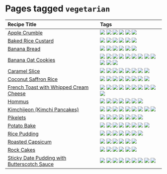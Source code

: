 # Pages tagged `vegetarian`

|Recipe Title|Tags
|:---|:---|
|[Apple Crumble](../recipes/applecrumble.md)|[![](https://img.shields.io/badge/tag-baked-062ab)](../tags/baked.md) [![](https://img.shields.io/badge/tag-dessert-517a72)](../tags/dessert.md) [![](https://img.shields.io/badge/tag-profile-e5c1d4)](../tags/profile.md) [![](https://img.shields.io/badge/tag-stovetop-10cdd6)](../tags/stovetop.md) [![](https://img.shields.io/badge/tag-vegan-1754e4)](../tags/vegan.md) [![](https://img.shields.io/badge/tag-vegetarian-208450)](../tags/vegetarian.md)|
|[Baked Rice Custard](../recipes/bakedricecustard.md)|[![](https://img.shields.io/badge/tag-baked-062ab)](../tags/baked.md) [![](https://img.shields.io/badge/tag-dairy-e4f90)](../tags/dairy.md) [![](https://img.shields.io/badge/tag-dessert-517a72)](../tags/dessert.md) [![](https://img.shields.io/badge/tag-profile-e5c1d4)](../tags/profile.md) [![](https://img.shields.io/badge/tag-rice-13fda6)](../tags/rice.md) [![](https://img.shields.io/badge/tag-vegetarian-208450)](../tags/vegetarian.md)|
|[Banana Bread](../recipes/bananabread.md)|[![](https://img.shields.io/badge/tag-baked-062ab)](../tags/baked.md) [![](https://img.shields.io/badge/tag-dessert-517a72)](../tags/dessert.md) [![](https://img.shields.io/badge/tag-profile-e5c1d4)](../tags/profile.md) [![](https://img.shields.io/badge/tag-snack-9fef19)](../tags/snack.md) [![](https://img.shields.io/badge/tag-vegan-1754e4)](../tags/vegan.md) [![](https://img.shields.io/badge/tag-vegetarian-208450)](../tags/vegetarian.md)|
|[Banana Oat Cookies](../recipes/bananaoatcookies.md)|[![](https://img.shields.io/badge/tag-baked-062ab)](../tags/baked.md) [![](https://img.shields.io/badge/tag-breakfast-d4602a)](../tags/breakfast.md) [![](https://img.shields.io/badge/tag-chocolate-427cd)](../tags/chocolate.md) [![](https://img.shields.io/badge/tag-coffee-d5a11)](../tags/coffee.md) [![](https://img.shields.io/badge/tag-dessert-517a72)](../tags/dessert.md) [![](https://img.shields.io/badge/tag-easy-6d71)](../tags/easy.md) [![](https://img.shields.io/badge/tag-great-32613c)](../tags/great.md) [![](https://img.shields.io/badge/tag-healthy-659a8f)](../tags/healthy.md) [![](https://img.shields.io/badge/tag-profile-e5c1d4)](../tags/profile.md) [![](https://img.shields.io/badge/tag-snack-9fef19)](../tags/snack.md) [![](https://img.shields.io/badge/tag-vegan-1754e4)](../tags/vegan.md) [![](https://img.shields.io/badge/tag-vegetarian-208450)](../tags/vegetarian.md)|
|[Caramel Slice](../recipes/caramelslice.md)|[![](https://img.shields.io/badge/tag-amazing-5d33f3)](../tags/amazing.md) [![](https://img.shields.io/badge/tag-baked-062ab)](../tags/baked.md) [![](https://img.shields.io/badge/tag-chocolate-427cd)](../tags/chocolate.md) [![](https://img.shields.io/badge/tag-dairy-e4f90)](../tags/dairy.md) [![](https://img.shields.io/badge/tag-dessert-517a72)](../tags/dessert.md) [![](https://img.shields.io/badge/tag-long_prep_time-bb15fd)](../tags/long_prep_time.md) [![](https://img.shields.io/badge/tag-profile-e5c1d4)](../tags/profile.md) [![](https://img.shields.io/badge/tag-vegetarian-208450)](../tags/vegetarian.md)|
|[Coconut Saffron Rice](../recipes/coconutsaffronrice.md)|[![](https://img.shields.io/badge/tag-expensive-acaf3f)](../tags/expensive.md) [![](https://img.shields.io/badge/tag-profile-e5c1d4)](../tags/profile.md) [![](https://img.shields.io/badge/tag-rice-13fda6)](../tags/rice.md) [![](https://img.shields.io/badge/tag-sides-32f6f2)](../tags/sides.md) [![](https://img.shields.io/badge/tag-stovetop-10cdd6)](../tags/stovetop.md) [![](https://img.shields.io/badge/tag-thai-f53bfe)](../tags/thai.md) [![](https://img.shields.io/badge/tag-vegan-1754e4)](../tags/vegan.md) [![](https://img.shields.io/badge/tag-vegetarian-208450)](../tags/vegetarian.md)|
|[French Toast with Whipped Cream Cheese](../recipes/frenchtoastwhippedcreamcheese.md)|[![](https://img.shields.io/badge/tag-amazing-5d33f3)](../tags/amazing.md) [![](https://img.shields.io/badge/tag-breakfast-d4602a)](../tags/breakfast.md) [![](https://img.shields.io/badge/tag-dairy-e4f90)](../tags/dairy.md) [![](https://img.shields.io/badge/tag-dessert-517a72)](../tags/dessert.md) [![](https://img.shields.io/badge/tag-fried-ab4f55)](../tags/fried.md) [![](https://img.shields.io/badge/tag-large_quantity-91514)](../tags/large_quantity.md) [![](https://img.shields.io/badge/tag-messy-eadebe)](../tags/messy.md) [![](https://img.shields.io/badge/tag-mine-99d437)](../tags/mine.md) [![](https://img.shields.io/badge/tag-profile-e5c1d4)](../tags/profile.md) [![](https://img.shields.io/badge/tag-vegetarian-208450)](../tags/vegetarian.md)|
|[Hommus](../recipes/hommus.md)|[![](https://img.shields.io/badge/tag-healthy-659a8f)](../tags/healthy.md) [![](https://img.shields.io/badge/tag-messy-eadebe)](../tags/messy.md) [![](https://img.shields.io/badge/tag-profile-e5c1d4)](../tags/profile.md) [![](https://img.shields.io/badge/tag-protein-d82abc)](../tags/protein.md) [![](https://img.shields.io/badge/tag-tricky-5b6ac0)](../tags/tricky.md) [![](https://img.shields.io/badge/tag-vegan-1754e4)](../tags/vegan.md) [![](https://img.shields.io/badge/tag-vegetarian-208450)](../tags/vegetarian.md)|
|[Kimchijeon (Kimchi Pancakes)](../recipes/kimchipancakes.md)|[![](https://img.shields.io/badge/tag-dinner-95446)](../tags/dinner.md) [![](https://img.shields.io/badge/tag-easy-6d71)](../tags/easy.md) [![](https://img.shields.io/badge/tag-fried-ab4f55)](../tags/fried.md) [![](https://img.shields.io/badge/tag-korean-708555)](../tags/korean.md) [![](https://img.shields.io/badge/tag-lunch-dc62b7)](../tags/lunch.md) [![](https://img.shields.io/badge/tag-profile-e5c1d4)](../tags/profile.md) [![](https://img.shields.io/badge/tag-stovetop-10cdd6)](../tags/stovetop.md) [![](https://img.shields.io/badge/tag-vegan-1754e4)](../tags/vegan.md) [![](https://img.shields.io/badge/tag-vegetarian-208450)](../tags/vegetarian.md)|
|[Pikelets](../recipes/pikelets.md)|[![](https://img.shields.io/badge/tag-breakfast-d4602a)](../tags/breakfast.md) [![](https://img.shields.io/badge/tag-dairy-e4f90)](../tags/dairy.md) [![](https://img.shields.io/badge/tag-dessert-517a72)](../tags/dessert.md) [![](https://img.shields.io/badge/tag-family-c02c21)](../tags/family.md) [![](https://img.shields.io/badge/tag-fried-ab4f55)](../tags/fried.md) [![](https://img.shields.io/badge/tag-profile-e5c1d4)](../tags/profile.md) [![](https://img.shields.io/badge/tag-vegetarian-208450)](../tags/vegetarian.md)|
|[Potato Bake](../recipes/potatobake.md)|[![](https://img.shields.io/badge/tag-baked-062ab)](../tags/baked.md) [![](https://img.shields.io/badge/tag-cheesey-e7673c)](../tags/cheesey.md) [![](https://img.shields.io/badge/tag-dairy-e4f90)](../tags/dairy.md) [![](https://img.shields.io/badge/tag-potato-4a3565)](../tags/potato.md) [![](https://img.shields.io/badge/tag-profile-e5c1d4)](../tags/profile.md) [![](https://img.shields.io/badge/tag-savoury-eac1b9)](../tags/savoury.md) [![](https://img.shields.io/badge/tag-sides-32f6f2)](../tags/sides.md) [![](https://img.shields.io/badge/tag-vegetarian-208450)](../tags/vegetarian.md)|
|[Rice Pudding](../recipes/ricepudding.md)|[![](https://img.shields.io/badge/tag-dairy-e4f90)](../tags/dairy.md) [![](https://img.shields.io/badge/tag-dessert-517a72)](../tags/dessert.md) [![](https://img.shields.io/badge/tag-easy-6d71)](../tags/easy.md) [![](https://img.shields.io/badge/tag-profile-e5c1d4)](../tags/profile.md) [![](https://img.shields.io/badge/tag-rice-13fda6)](../tags/rice.md) [![](https://img.shields.io/badge/tag-rice_cooker-4d35f9)](../tags/rice_cooker.md) [![](https://img.shields.io/badge/tag-vegetarian-208450)](../tags/vegetarian.md)|
|[Roasted Capsicum](../recipes/roastedcapsicum.md)|[![](https://img.shields.io/badge/tag-grilled-4bcfd8)](../tags/grilled.md) [![](https://img.shields.io/badge/tag-profile-e5c1d4)](../tags/profile.md) [![](https://img.shields.io/badge/tag-sides-32f6f2)](../tags/sides.md) [![](https://img.shields.io/badge/tag-snack-9fef19)](../tags/snack.md) [![](https://img.shields.io/badge/tag-vegan-1754e4)](../tags/vegan.md) [![](https://img.shields.io/badge/tag-vegetarian-208450)](../tags/vegetarian.md)|
|[Rock Cakes](../recipes/rockcakes.md)|[![](https://img.shields.io/badge/tag-baked-062ab)](../tags/baked.md) [![](https://img.shields.io/badge/tag-dairy-e4f90)](../tags/dairy.md) [![](https://img.shields.io/badge/tag-dessert-517a72)](../tags/dessert.md) [![](https://img.shields.io/badge/tag-family-c02c21)](../tags/family.md) [![](https://img.shields.io/badge/tag-profile-e5c1d4)](../tags/profile.md) [![](https://img.shields.io/badge/tag-vegetarian-208450)](../tags/vegetarian.md)|
|[Sticky Date Pudding with Butterscotch Sauce](../recipes/stickydatepuddingwithbutterscotchsauce.md)|[![](https://img.shields.io/badge/tag-amazing-5d33f3)](../tags/amazing.md) [![](https://img.shields.io/badge/tag-baked-062ab)](../tags/baked.md) [![](https://img.shields.io/badge/tag-british-fda5ff)](../tags/british.md) [![](https://img.shields.io/badge/tag-coffee-d5a11)](../tags/coffee.md) [![](https://img.shields.io/badge/tag-dairy-e4f90)](../tags/dairy.md) [![](https://img.shields.io/badge/tag-dessert-517a72)](../tags/dessert.md) [![](https://img.shields.io/badge/tag-profile-e5c1d4)](../tags/profile.md) [![](https://img.shields.io/badge/tag-stovetop-10cdd6)](../tags/stovetop.md) [![](https://img.shields.io/badge/tag-vegetarian-208450)](../tags/vegetarian.md)|